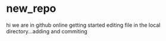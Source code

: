 # new_repo
hi we are in github online
getting started
editing file in the local directory...adding and commiting
